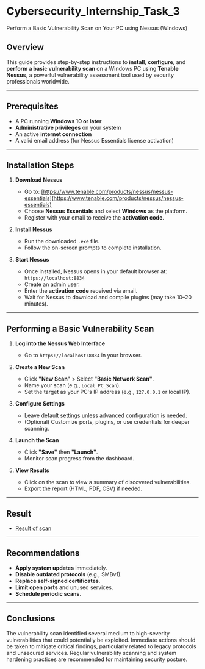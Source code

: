 # Cybersecurity_Internship_Task_3

 Perform a Basic Vulnerability Scan on Your PC using Nessus (Windows)

##  Overview

This guide provides step-by-step instructions to **install**, **configure**, and **perform a basic vulnerability scan** on a Windows PC using **Tenable Nessus**, a powerful vulnerability assessment tool used by security professionals worldwide.

---

##  Prerequisites

* A PC running **Windows 10 or later**
* **Administrative privileges** on your system
* An active **internet connection**
* A valid email address (for Nessus Essentials license activation)

---

##  Installation Steps

1. **Download Nessus**

   * Go to: [https://www.tenable.com/products/nessus/nessus-essentials](https://www.tenable.com/products/nessus/nessus-essentials)
   * Choose **Nessus Essentials** and select **Windows** as the platform.
   * Register with your email to receive the **activation code**.

2. **Install Nessus**

   * Run the downloaded `.exe` file.
   * Follow the on-screen prompts to complete installation.

3. **Start Nessus**

   * Once installed, Nessus opens in your default browser at:
     `https://localhost:8834`
   * Create an admin user.
   * Enter the **activation code** received via email.
   * Wait for Nessus to download and compile plugins (may take 10–20 minutes).

---

##  Performing a Basic Vulnerability Scan

1. **Log into the Nessus Web Interface**

   * Go to `https://localhost:8834` in your browser.

2. **Create a New Scan**

   * Click **"New Scan"** > Select **"Basic Network Scan"**.
   * Name your scan (e.g., `Local_PC_Scan`).
   * Set the target as your PC's IP address (e.g., `127.0.0.1` or local IP).

3. **Configure Settings**

   * Leave default settings unless advanced configuration is needed.
   * (Optional) Customize ports, plugins, or use credentials for deeper scanning.

4. **Launch the Scan**

   * Click **"Save"** then **"Launch"**.
   * Monitor scan progress from the dashboard.

5. **View Results**

   * Click on the scan to view a summary of discovered vulnerabilities.
   * Export the report (HTML, PDF, CSV) if needed.

---

## Result

* [Result of scan](https://github.com/KRakeshkumar0011/Cybersecurity_Internship_Task_3/blob/main/Result.png)

---

## Recommendations

* **Apply system updates** immediately.
* **Disable outdated protocols** (e.g., SMBv1).
* **Replace self-signed certificates**.
* **Limit open ports** and unused services.
* **Schedule periodic scans**.

---

## Conclusions

The vulnerability scan identified several medium to high-severity vulnerabilities that could potentially be exploited. Immediate actions should be taken to mitigate critical findings, particularly related to legacy protocols and unsecured services. Regular vulnerability scanning and system hardening practices are recommended for maintaining security posture.

